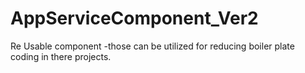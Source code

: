 # AppServiceComponent_Ver2
Re Usable component -those can be utilized for reducing boiler plate coding in there projects.

